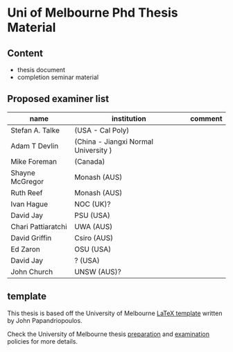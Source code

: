 # Uni of Melbourne Phd Thesis Material

## Content
* thesis document
* completion seminar material


## Proposed examiner list
name               | institution        | comment
-------------------|--------------------|-------
Stefan A. Talke    | (USA - Cal Poly)     | 
Adam T Devlin      | (China - Jiangxi Normal University )   |
Mike Foreman       | (Canada)          |
Shayne McGregor    | Monash (AUS) |
Ruth Reef          | Monash (AUS) |
Ivan Hague         | NOC (UK)?          | 
David Jay          | PSU (USA) |
Chari Pattiaratchi | UWA (AUS)          | 
David Griffin      | Csiro (AUS)          | 
Ed Zaron           | OSU (USA)          | 
David Jay          | ? (USA)          |  
John Church       | UNSW (AUS)?          | 



## template
This thesis is based off the University of Melbourne 
[LaTeX template](http://jpap.org/projects.html) written by John Papandriopoulos.

Check the University of Melbourne thesis [preparation](https://policy.unimelb.edu.au/MPF1263)
and [examination](https://policy.unimelb.edu.au/MPF1207#section-3.4) policies for more details.
